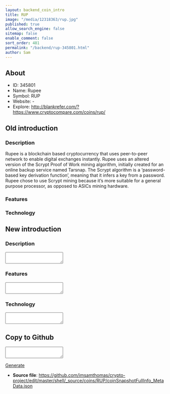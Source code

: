 ```yaml
---
layout: backend_coin_intro
title: RUP
image: "/media/12318363/rup.jpg"
published: true
allow_search_engine: false
sitemap: false
enable_comment: false
sort_order: 481
permalink: "/backend/rup-345801.html"
author: Sam
---
```


## About

- ID: 345801
- Name: Rupee
- Symbol: RUP
- Website: -
- Explore: http://blankrefer.com/?https://www.cryptocompare.com/coins/rup/


## Old introduction

### Description

<p>Rupee is a blockchain based cryptocurrency that uses peer-to-peer network to enable digital exchanges instantly. Rupee uses an altered version of the Scrypt Proof of Work mining algorithm, initially created for an online backup service named Tarsnap. The Scrypt algorithm is a ‘password-based key derivation function’, meaning that it infers a key from a password. Rupee chose to use Scrypt mining because it’s more suitable for a general purpose processor, as opposed to ASICs mining hardware.</p>

### Features


### Technology




## New introduction


### Description
<textarea id="meta_description" name="description"></textarea>

### Features
<textarea id="meta_features" name="features"></textarea>

### Technology
<textarea id="meta_technology" name="technology"></textarea>


## Copy to Github

<textarea id="coinsnapshotfullinfo_metadata"></textarea>

<a href="#gen" onclick="generateMetaDatJson()">Generate</a>

- **Source file**: <a href="https://github.com/imsamthomas/crypto-project/edit/master/shell/_source/coins/RUP/coinSnapshotFullInfo_MetaData.json">https://github.com/imsamthomas/crypto-project/edit/master/shell/_source/coins/RUP/coinSnapshotFullInfo_MetaData.json</a>

